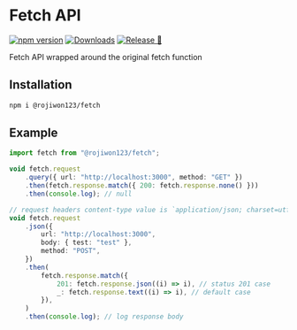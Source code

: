 # Fetch API

[![npm version](https://img.shields.io/npm/v/@rojiwon123/fetch.svg)](https://www.npmjs.com/package/@rojiwon123/fetch)
[![Downloads](https://img.shields.io/npm/dm/@rojiwon123/fetch.svg?logo=npm)](https://www.npmjs.com/package/@rojiwon123/fetch)
[![Release 🔖](https://github.com/rojiwon123/fetch/actions/workflows/release.yml/badge.svg)](https://github.com/rojiwon123/fetch/actions/workflows/release.yml)

Fetch API wrapped around the original fetch function

## Installation

```sh
npm i @rojiwon123/fetch
```

## Example

```typescript
import fetch from "@rojiwon123/fetch";

void fetch.request
    .query({ url: "http://localhost:3000", method: "GET" })
    .then(fetch.response.match({ 200: fetch.response.none() }))
    .then(console.log); // null

// request headers content-type value is `application/json; charset=utf-8`
void fetch.request
    .json({
        url: "http://localhost:3000",
        body: { test: "test" },
        method: "POST",
    })
    .then(
        fetch.response.match({
            201: fetch.response.json((i) => i), // status 201 case
            _: fetch.response.text((i) => i), // default case
        }),
    )
    .then(console.log); // log response body
```
